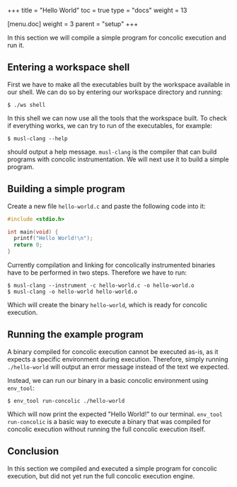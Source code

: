 
+++
title = "Hello World"
toc = true
type = "docs"
weight = 13

[menu.doc]
weight = 3
parent = "setup"
+++

In this section we will compile a simple program for concolic execution and run it.

## Entering a workspace shell

First we have to make all the executables built by the workspace available in our shell.
We can do so by entering our workspace directory and running:

```console
$ ./ws shell
```

In this shell we can now use all the tools that the workspace built.
To check if everything works, we can try to run of the executables, for example:

```console
$ musl-clang --help
```

should output a help message.
`musl-clang` is the compiler that can build programs with concolic instrumentation.
We will next use it to build a simple program.

## Building a simple program

Create a new file `hello-world.c` and paste the following code into it:

```c
#include <stdio.h>

int main(void) {
  printf("Hello World!\n");
  return 0;
}
```

Currently compilation and linking for concolically instrumented binaries have to be performed in two steps.
Therefore we have to run:

```console
$ musl-clang --instrument -c hello-world.c -o hello-world.o
$ musl-clang -o hello-world hello-world.o
```

Which will create the binary `hello-world`, which is ready for concolic execution.

## Running the example program

A binary compiled for concolic execution cannot be executed as-is, as it expects a specific environment during execution.
Therefore, simply running `./hello-world` will output an error message instead of the text we expected.

Instead, we can run our binary in a basic concolic environment using `env_tool`:

```console
$ env_tool run-concolic ./hello-world
```

Which will now print the expected "Hello World!" to our terminal.
`env_tool run-concolic` is a basic way to execute a binary that was compiled for concolic execution without running the full concolic execution itself.

## Conclusion

In this section we compiled and executed a simple program for concolic execution, but did not yet run the full concolic execution engine.